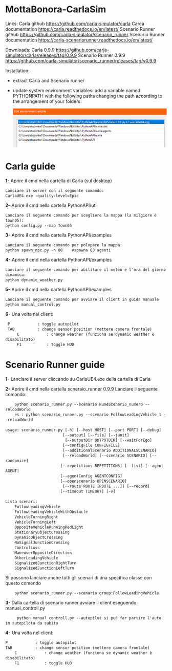 # MottaBonora-CarlaSim

Links:
Carla github                    https://github.com/carla-simulator/carla
Carca documentation             https://carla.readthedocs.io/en/latest/
Scenario Runner github          https://github.com/carla-simulator/scenario_runner
Scenario Runner documentation   https://carla-scenariorunner.readthedocs.io/en/latest/

Downloads:
Carla 0.9.9                     https://github.com/carla-simulator/carla/releases/tag/0.9.9
Scenario Runner 0.9.9           https://github.com/carla-simulator/scenario_runner/releases/tag/v0.9.9

Installation:
- extract Carla and Scenario runner 
- update system environment variables:
       add a variable named PYTHONPATH with the following paths changing the path according 
       to the arrangement of your folders: 
       
     ![PYTHONPATH](https://github.com/mottajacopo/MottaBonora-CarlaSim/blob/main/PYTHONPATH.PNG)
     
     
     
# Carla guide

**1-** Aprire il cmd nella cartella di Carla (sul desktop)

	Lanciare il server con il seguente comando:
	CarlaUE4.exe -quality-level=Epic

**2-** Aprire il cmd nella cartella PythonAPI/util

	Lanciare il seguente comando per scegliere la mappa (la milgiore è town05):
	python config.py --map Town05

**3-** Aprire il cmd nella cartella PythonAPI/examples

	Lanciare il seguente comando per polopare la mappa:
	python spawn_npc.py -n 80    #spawna 80 agenti

**4-** Aprire il cmd nella cartella PythonAPI/examples

	Lanciare il seguente comando per abilitare il meteo e l'ora del giorno dinamica:
	python dynamic_weather.py

**5-** Aprire il cmd nella cartella PythonAPI/examples

	Lanciare il seguente comando per avviare il client in guida manuale
	python manual_control.py

**6-** Una volta nel client:

	 P            : toggle autopilot
 	 TAB          : change sensor position (mettere camera frontale)
         C            : change weather (funziona se dynamic weather è disabilitato)
         F1           : toggle HUD


# Scenario Runner guide

**1-**  Lanciare il server cliccando su CarlaUE4.exe della cartella di Carla

**2-**  Aprire il cmd nella cartella scneraio_runner 0.9.9
		Lanciare il seguente comando:
		
		python scenario_runner.py --scenario NumeScenario_numero --reloadWorld	
		es : python scenario_runner.py --scenario FollowLeadingVehicle_1 --reloadWorld

	usage: scenario_runner.py [-h] [--host HOST] [--port PORT] [--debug]
                         	 [--output] [--file] [--junit]
                        	  [--outputDir OUTPUTDIR] [--waitForEgo]
                         	 [--configFile CONFIGFILE]
                         	 [--additionalScenario ADDITIONALSCENARIO]
                         	 [--reloadWorld] [--scenario SCENARIO] [--randomize]
                          	[--repetitions REPETITIONS] [--list] [--agent AGENT]
                          	[--agentConfig AGENTCONFIG]
                          	[--openscenario OPENSCENARIO]
                         	 [--route ROUTE [ROUTE ...]] [--record]
                          	[--timeout TIMEOUT] [-v]
					     
	Lista scenari:
		FollowLeadingVehicle
		FollowLeadingVehicleWithObstacle
		VehicleTurningRight
		VehicleTurningLeft
		OppositeVehicleRunningRedLight
		StationaryObjectCrossing
		DynamicObjectCrossing
		NoSignalJunctionCrossing
		ControlLoss
		ManeuverOppositeDirection
		OtherLeadingVehicle
		SignalizedJunctionRightTurn
		SignalizedJunctionLeftTurn
			
 Si possono lanciare anche tutti gli scenari di una specifica classe con questo comendo
 
 		python scenario_runner.py --scenario group:FollowLeadingVehicle

**3-** Dalla cartella di scenario runner avviare il client eseguendo manual_controll.py

		 python manual_controll.py --autopilot si può far partire l'auto in autopilota da subito
	
**4-** Una volta nel client:

	P            : toggle autopilot
 	TAB          : change sensor position (mettere camera frontale)
        C            : change weather (funziona se dynamic weather è disabilitato)
        F1           : toggle HUD
